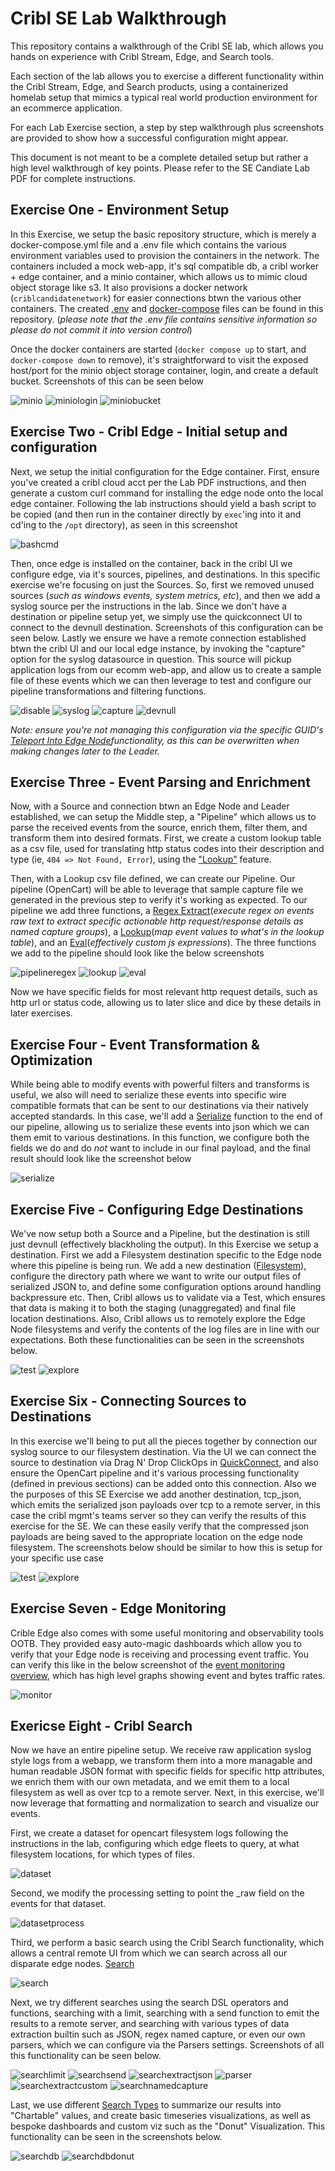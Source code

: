 # Cribl SE Lab Walkthrough

This repository contains a walkthrough of the Cribl SE lab, which allows you hands on experience with Cribl Stream, Edge, and Search tools.

Each section of the lab allows you to exercise a different functionality within the Cribl Stream, Edge, and Search products, using a containerized homelab setup that mimics a typical real world production environment for an ecommerce application.

For each Lab Exercise section, a step by step walkthrough plus screenshots are provided to show how a successful configuration might appear.

This document is not meant to be a complete detailed setup but rather a high level walkthrough of key points. Please refer to the SE Candiate Lab PDF for complete instructions.

## Exercise One - Environment Setup

In this Exercise, we setup the basic repository structure, which is merely a docker-compose.yml file and a .env file which contains the various environment variables used to provision the containers in the network. The containers included a mock web-app, it's sql compatible db, a cribl worker + edge container, and a minio container, which allows us to mimic cloud object storage like s3. It also provisions a docker network (`criblcandidatenetwork`) for easier connections btwn the various other containers. The created  [.env](.env) and [docker-compose](docker-compose.yaml) files can be found in this repository. (_please note that the .env file contains sensitive information so please do not commit it into version control_)

Once the docker containers are started (`docker compose up` to start, and `docker-compose down` to remove), it's straightforward to visit the exposed host/port for the minio object storage container, login, and create a default bucket. Screenshots of this can be seen below

![minio](./artifacts/lab_one/miniocontainer.png)
![miniologin](./artifacts/lab_one/miniologin.png)
![miniobucket](./artifacts/lab_one/miniobucketcreated.png)

## Exercise Two - Cribl Edge - Initial setup and configuration

Next, we setup the initial configuration for the Edge container. First, ensure you've created a cribl cloud acct per the Lab PDF instructions, and then generate a custom curl command for installing the edge node onto the local edge container. Following the lab instructions should yield a bash script to be copied (and then run in the container directly by `exec`'ing into it and cd'ing to the `/opt` directory), as seen in this screenshot

![bashcmd](./artifacts/lab_two/cribledgebash.png)

Then, once edge is installed on the container, back in the cribl UI we configure edge, via it's sources, pipelines, and destinations. In this specific exercise we're focusing on just the Sources. So, first we removed unused sources (_such as windows events, system metrics, etc_), and then we add a syslog source per the instructions in the lab. Since we don't have a destination or pipeline setup yet, we simply use the quickconnect UI to connect to the devnull destination. Screenshots of this configuration can be seen below. Lastly we ensure we have a remote connection established btwn the cribl UI and our local edge instance, by invoking the "capture" option for the syslog datasource in question. This source will pickup application logs from our ecomm web-app, and allow us to create a sample file of these events which we can then leverage to test and configure our pipeline transformations and filtering functions.

![disable](./artifacts/lab_two/defaultdisablewindowsetal.png.png)
![syslog](./artifacts/lab_two/syslogcapture.png)
![capture](./artifacts/lab_two/syslogcapturesavefile.png)
![devnull](./artifacts/lab_two/syslogconnectdevnull.png)

_Note: ensure you're not managing this configuration via the specific GUID's [Teleport Into Edge Node](https://docs.cribl.io/edge/managing-edge-nodes/#teleport-into-an-edge-node)functionality, as this can be overwritten when making changes later to the Leader._

## Exercise Three - Event Parsing and Enrichment

Now, with a Source and connection btwn an Edge Node and Leader established, we can setup the Middle step, a "Pipeline" which allows us to parse the received events from the source, enrich them, filter them, and transform them into desired formats. First, we create a custom lookup table as a csv file, used for translating http status codes into their description and type (ie, `404 => Not Found, Error`), using the ["Lookup"](https://docs.cribl.io/stream/using-lookups/) feature.

Then, with a Lookup csv file defined, we can create our Pipeline. Our pipeline (OpenCart) will be able to leverage that sample capture file we generated in the previous step to verify it's working as expected. To our pipeline we add three functions, a [Regex Extract](https://docs.cribl.io/stream/regex-extract-function/)(_execute regex on events raw text to extract specific actionable http request/response details as named capture groups_), a [Lookup](https://docs.cribl.io/stream/lookup-function/)(_map event values to what's in the lookup table_), and an [Eval](https://docs.cribl.io/stream/eval-function/)(_effectively custom js expressions_). The three functions we add to the pipeline should look like the below screenshots

![pipelineregex](./artifacts/lab_three/pipelineregex.png)
![lookup](./artifacts/lab_three/lookup.png)
![eval](./artifacts/lab_three/eval.png)

Now we have specific fields for most relevant http request details, such as http url or status code, allowing us to later slice and dice by these details in later exercises.

## Exercise Four - Event Transformation & Optimization

While being able to modify events with powerful filters and transforms is useful, we also will need to serialize these events into specific wire compatible formats that can be sent to our destinations via their natively accepted standards. In this case, we'll add a [Serialize](https://docs.cribl.io/stream/serialize-function/#serialize) function to the end of our pipeline, allowing us to serialize these events into json which we can them emit to various destinations. In this function, we configure both the fields we do and do _not_ want to include in our final payload, and the final result should look like the screenshot below

![serialize](./artifacts/lab_four/pipelineserialize.png)

## Exercise Five - Configuring Edge Destinations

We've now setup both a Source and a Pipeline, but the destination is still just devnull (effectively blackholing the output). In this Exercise we setup a destination. First we add a Filesystem destination specific to the Edge node where this pipeline is being run. We add a new destination ([Filesystem](https://docs.cribl.io/stream/destinations-fs/)), configure the directory path where we want to write our output files of serialized JSON to, and define some configuration options around handling backpressure etc. Then, Cribl allows us to validate via a Test, which ensures that data is making it to both the staging (unaggregated) and final file location destinations. Also, Cribl allows us to remotely explore the Edge Node filesystems and verify the contents of the log files are in line with our expectations. Both these functionalities can be seen in the screenshots below.

![test](./artifacts/lab_five/destinationtest.png)
![explore](./artifacts/lab_five/destinationexplore.png)

## Exercise Six - Connecting Sources to Destinations 

In this exercise we'll being to put all the pieces together by connection our syslog source to our filesystem destination. Via the UI we can connect the source to destination via Drag N' Drop ClickOps in [QuickConnect](https://docs.cribl.io/stream/quickconnect/), and also ensure the OpenCart pipeline and it's various processing functionality (defined in previous sections) can be added onto this connection. Also we the purposes of this SE Exercise we add another destination, tcp_json, which emits the serialized json payloads over tcp to a remote server, in this case the cribl mgmt's teams server so they can verify the results of this exercise for the SE. We can these easily verify that the compressed json payloads are being saved to the appropriate location on the edge node filesystem. The screenshots below should be similar to how this is setup for your specific use case

![test](./artifacts/lab_six/connectiondestinationtcpjson.png)
![explore](./artifacts/lab_six/verifycompressedjsoninfile.png)

## Exercise Seven - Edge Monitoring

Crible Edge also comes with some useful monitoring and observability tools OOTB. They provided easy auto-magic dashboards which allow you to verify that your Edge node is receiving and processing event traffic. You can verify this like in the below screenshot of the [event monitoring overview](https://docs.cribl.io/stream/monitoring/), which has high level graphs showing event and bytes traffic rates.

![monitor](./artifacts/lab_seven/verifymonitoring.png)

## Exericse Eight - Cribl Search

Now we have an entire pipeline setup. We receive raw application syslog style logs from a webapp, we transform them into a more managable and human readable JSON format with specific fields for specific http attributes, we enrich them with our own metadata, and we emit them to a local filesystem as well as over tcp to a remote server. Next, in this exercise, we'll now leverage that formatting and normalization to search and visualize our events.

First, we create a dataset for opencart filesystem logs following the instructions in the lab, configuring which edge fleets to query, at what filesystem locations, for which types of files.

![dataset](./artifacts/lab_eight/opencartdataset.png)

Second, we modify the processing setting to point the _raw field on the events for that dataset.

![datasetprocess](./artifacts/lab_eight/opencartdatasetprocessing.png)

Third, we perform a basic search using the Cribl Search functionality, which allows a central remote UI from which we can search across all our disparate edge nodes. [Search](https://docs.cribl.io/search/about/)

![search](./artifacts/lab_eight/opencartsearch.png)

Next, we try different searches using the search DSL operators and functions, searching with a limit, searching with a send function to emit the results to a remote server, and searching with various types of data extraction builtin such as JSON, regex named capture, or even our own parsers, which we can configure via the Parsers settings. Screenshots of all this functionality can be seen below.

![searchlimit](./artifacts/lab_eight/opencartsearchwithlimit.png)
![searchsend](./artifacts/lab_eight/opencartsearchchartsendtomgmt.png)
![searchextractjson](./artifacts/lab_eight/opencartsearchextractjson.png)
![parser](./artifacts/lab_eight/customparser.png)
![searchextractcustom](./artifacts/lab_eight/opencartsearchextractcustomparser.png)
![searchnamedcapture](./artifacts/lab_eight/opencartsearchregexjsnamedcapture.png)

Last, we use different [Search Types](https://docs.cribl.io/search/basic-concepts/#aggregate) to summarize our results into "Chartable" values, and create basic timeseries visualizations, as well as bespoke dashboards and custom viz such as the "Donut" Visualization. This functionality can be seen in the screenshots below.

![searchdb](./artifacts/lab_eight/opencartsearchdashboard.png)
![searchdbdonut](./artifacts/lab_eight/opencartsearchdashboarddonut.png)